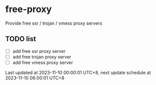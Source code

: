 
# free-proxy
Provide free ssr / trojan / vmess proxy servers


## TODO list
- [ ] add free ssr proxy server
- [ ] add free trojan proxy server
- [ ] add free vmess proxy server

Last updated at 2023-11-10 00:00:01 UTC+8, next update schedule at 2023-11-10 06:00:01 UTC+8

